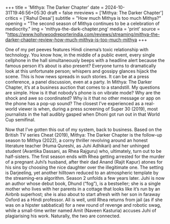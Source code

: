 +++
title = 'Mithya: The Darker Chapter'
date = 2024-10-31T19:46:56+05:30
draft = false
mreviews = ['Mithya: The Darker Chapter']
critics = ['Rahul Desai']
subtitle = "How much Mithya is too much Mithya?"
opening = "The second season of Mithya continues to be a celebration of mediocrity."
img = 'mithya-the-dark-chapter.png'
media = 'print'
source = "https://www.hollywoodreporterindia.com/reviews/streaming/mithya-the-darker-chapter-review-how-much-mithya-is-too-much-mithya
+++

One of my pet peeves features Hindi cinema’s toxic relationship with technology. You know how, in the middle of a public event, every single cellphone in the hall simultaneously beeps with a headline alert because the famous person it’s about is also present? Everyone turns to dramatically look at this unfortunate person; whispers and gossipy glances hijack the scene. This is how news spreads in such stories. It can be at a press conference, a panel discussion, even at a party. In Mithya: The Darker Chapter, it’s at a business auction that comes to a standstill. My questions are simple. How is it that nobody’s phone is on vibrate mode? Why are the shock and awe so coordinated? Why is it that no other message or app on the phone has a pop-up sound? The closest I’ve experienced as a real-world viewer is when, during a press screening of Super 30 (2019), most journalists in the hall audibly gasped when Dhoni got run out in that World Cup semifinal.

Now that I’ve gotten this out of my system, back to business. Based on the British TV series Cheat (2019), Mithya: The Darker Chapter is the follow-up season to Mithya (2022), a corny thriller revolving around an honest literature teacher (Huma Qureshi, as Juhi Adhikari) and her unhinged student (Avantika Dassani, as Rhea Rajguru) who, ultimately, turn out to be half-sisters. The first season ends with Rhea getting arrested for the murder of a pregnant Juhi’s husband, after their dad Anand (Rajit Kapur) atones for his sins by choosing the nice daughter over the illegitimate one. The setting is Darjeeling, yet another hilltown reduced to an atmospheric template by the streaming-era algorithm. Season 2 unfolds a few years later. Juhi is now an author whose debut book, Dhund (“fog”), is a bestseller; she is a single mother who lives with her parents in a cottage that looks like it’s run by an Airbnb superhost; she is also about to start afresh with her son in faraway Oxford as a Hindi professor. All is well, until Rhea returns from jail (as if she was on a hipster sabbatical) for a new round of revenge and robotic swag, while a small-time writer named Amit (Naveen Kasturia) accuses Juhi of plagiarising his work. Naturally, the two are connected.
